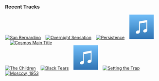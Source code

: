 ### Recent Tracks
[<img src='https://lastfm.freetls.fastly.net/i/u/300x300/ebac7041787b49eb2c28a628b95fb74b.png' width='16%' height='16%' alt='San Bernardino'>](https://www.last.fm/music/carter%2bburwell/_/san%2bbernardino)&nbsp;&nbsp;&nbsp;&nbsp;[<img src='https://lastfm.freetls.fastly.net/i/u/300x300/ebac7041787b49eb2c28a628b95fb74b.png' width='16%' height='16%' alt='Overnight Sensation'>](https://www.last.fm/music/carter%2bburwell/_/overnight%2bsensation)&nbsp;&nbsp;&nbsp;&nbsp;[<img src='https://lastfm.freetls.fastly.net/i/u/300x300/ebac7041787b49eb2c28a628b95fb74b.png' width='16%' height='16%' alt='Persistence'>](https://www.last.fm/music/carter%2bburwell/_/persistence)&nbsp;&nbsp;&nbsp;&nbsp;[<img src='https://github.com/atfinke/atfinke/blob/master/placeholder.jpeg?raw=true' width='16%' height='16%' alt='The Light in Us All'>](https://www.last.fm/music/jim%2bguthrie/_/the%2blight%2bin%2bus%2ball)&nbsp;&nbsp;&nbsp;&nbsp;[<img src='https://lastfm.freetls.fastly.net/i/u/300x300/10b2d38a36b3426e2f8b0ee116a067bb.png' width='16%' height='16%' alt='Cosmos Main Title'>](https://www.last.fm/music/alan%2bsilvestri/_/cosmos%2bmain%2btitle)&nbsp;&nbsp;&nbsp;&nbsp;<br>[<img src='https://lastfm.freetls.fastly.net/i/u/300x300/d9bbc0f358bd4a7fcaba358b105a3e19.png' width='16%' height='16%' alt='The Children'>](https://www.last.fm/music/ramin%2bdjawadi/_/the%2bchildren)&nbsp;&nbsp;&nbsp;&nbsp;[<img src='https://lastfm.freetls.fastly.net/i/u/300x300/5d71163aaf57a40e40fc9a2a21a77e9f.png' width='16%' height='16%' alt='Black Tears'>](https://www.last.fm/music/tyler%2bbates/_/black%2btears)&nbsp;&nbsp;&nbsp;&nbsp;[<img src='https://github.com/atfinke/atfinke/blob/master/placeholder.jpeg?raw=true' width='16%' height='16%' alt='Vichnaya Pamyat'>](https://www.last.fm/music/homin%2blviv%2bmunicipal%2bchoir/_/vichnaya%2bpamyat)&nbsp;&nbsp;&nbsp;&nbsp;[<img src='https://lastfm.freetls.fastly.net/i/u/300x300/52374b97edf607babae909f271b0819a.png' width='16%' height='16%' alt='Setting the Trap'>](https://www.last.fm/music/christopher%2bwillis/_/setting%2bthe%2btrap)&nbsp;&nbsp;&nbsp;&nbsp;[<img src='https://lastfm.freetls.fastly.net/i/u/300x300/52374b97edf607babae909f271b0819a.png' width='16%' height='16%' alt='Moscow, 1953'>](https://www.last.fm/music/christopher%2bwillis/_/moscow%252c%2b1953)&nbsp;&nbsp;&nbsp;&nbsp;<br>